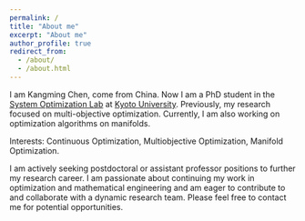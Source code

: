 ```yaml
---
permalink: /
title: "About me"
excerpt: "About me"
author_profile: true
redirect_from: 
  - /about/
  - /about.html
---
```


I am Kangming Chen, come from China. Now I am a PhD student in the [System Optimization Lab](http://www-optima.amp.i.kyoto-u.ac.jp/) at [Kyoto University](https://www.kyoto-u.ac.jp/).
Previously, my research focused on multi-objective optimization. Currently, I am also working on optimization algorithms on manifolds.

<!-- I've been working on Manifold optimization recently. 
My research is currently centered around exploring vector optimization on Riemannian manifolds. This exploration notably includes the application and advancement of conjugate, proximal, and conditional gradient methods. --> 

Interests: Continuous Optimization, Multiobjective Optimization, Manifold Optimization.

I am actively seeking postdoctoral or assistant professor positions to further my research career. I am passionate about continuing my work in optimization and mathematical engineering and am eager to contribute to and collaborate with a dynamic research team. Please feel free to contact me for potential opportunities.
